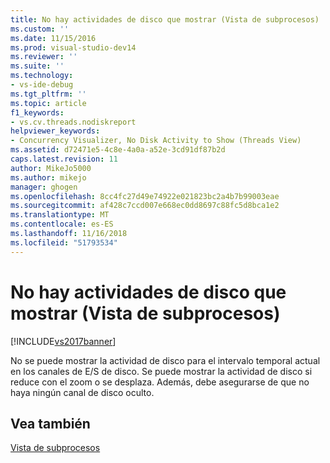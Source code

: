 ```yaml
---
title: No hay actividades de disco que mostrar (Vista de subprocesos) | Microsoft Docs
ms.custom: ''
ms.date: 11/15/2016
ms.prod: visual-studio-dev14
ms.reviewer: ''
ms.suite: ''
ms.technology:
- vs-ide-debug
ms.tgt_pltfrm: ''
ms.topic: article
f1_keywords:
- vs.cv.threads.nodiskreport
helpviewer_keywords:
- Concurrency Visualizer, No Disk Activity to Show (Threads View)
ms.assetid: d72471e5-4c8e-4a0a-a52e-3cd91df87b2d
caps.latest.revision: 11
author: MikeJo5000
ms.author: mikejo
manager: ghogen
ms.openlocfilehash: 8cc4fc27d49e74922e021823bc2a4b7b99003eae
ms.sourcegitcommit: af428c7ccd007e668ec0dd8697c88fc5d8bca1e2
ms.translationtype: MT
ms.contentlocale: es-ES
ms.lasthandoff: 11/16/2018
ms.locfileid: "51793534"
---
```

# <a name="no-disk-activity-to-show-threads-view"></a>No hay actividades de disco que mostrar (Vista de subprocesos)
[!INCLUDE[vs2017banner](../includes/vs2017banner.md)]

No se puede mostrar la actividad de disco para el intervalo temporal actual en los canales de E/S de disco. Se puede mostrar la actividad de disco si reduce con el zoom o se desplaza. Además, debe asegurarse de que no haya ningún canal de disco oculto.  
  
## <a name="see-also"></a>Vea también  
 [Vista de subprocesos](../profiling/threads-view-parallel-performance.md)



